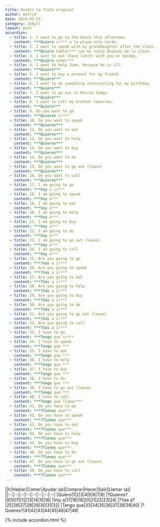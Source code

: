 ```yaml
---
title: Hundir la flota original
author: Astrid
date: 2024-02-23
category: Jekyll
layout: post
accordion: 
  - title: 1. I want to go to the beach this afternoon.
    content: ***Quiero ir*** a la playa esta tarde. 
  - title: 2. I want to speak with my granddaughter after the class.
    content: ***Quiero hablar*** con mi nieta despues de la clase.
  - title: 3. I want to eat (have lunch) with you on Sunday.
    content: ***Quiero comer***
  - title: 4. I want to help Juan, because he is ill.
    content: ***Quiero***
  - title: 5. I want to buy a present for my friend.
    content: ***Quiero***
  - title: 6. I want to do something interessting for my birthday.
    content: ***Quiero***
  - title: 7. I want to go out in Murcia today.
    content: ***Quiero***
  - title: 8. I want to call my brother tomorrow.
    content: ***Quiero***
  - title: 9. Do you want to go  
    content: ***Quieres ir***
  - title: 10. Do you want to speak  
    content: ***Quieres***
  - title: 11. Do you want to eat  
    content: ***Quieres***
  - title: 12. Do you want to help  
    content: ***Quieres***
  - title: 13. Do you want to buy  
    content: ***Quieres***
  - title: 14. Do you want to do  
    content: ***Quieres***
  - title: 15. Do you want to go out (leave)  
    content: ***Quieres***
  - title: 16. Do you want to call  
    content: ***Quieres***
  - title: 17. I am going to go  
    content: ***Voy a ir***
  - title: 18. I am going to speak  
    content: ***Voy a***
  - title: 19. I am going to eat  
    content: ***Voy a***
  - title: 20. I am going to help  
    content: ***Voy a***
  - title: 21. I am going to buy  
    content: ***Voy a***
  - title: 22. I am going to do  
    content: ***Voy a***
  - title: 23. I am going to go out (leave)  
    content: ***Voy a***
  - title: 24. I am going to call  
    content: ***Voy a***
  - title: 25. Are you going to go  
    content: ***?Vas a ir***
  - title: 26. Are you going to speak  
    content: ***?Vas a ir***
  - title: 27. Are you going to eat  
    content: ***?Vas a ir***
  - title: 28. Are you going to help  
    content: ***?Vas a ir***
  - title: 29. Are you going to buy  
    content: ***?Vas a ir***
  - title: 30. Are you going to do  
    content: ***?Vas a ir***
  - title: 31. Are you going to go out (leave)  
    content: ***?Vas a ir***
  - title: 32. Are you going to call  
    content: ***?Vas a ir***
  - title: 33. I have to go  
    content: ***Tengo que ir***
  - title: 34. I have to speak  
    content: ***Tengo que ***
  - title: 35. I have to eat  
    content: ***Tengo que ***
  - title: 36. I have to help  
    content: ***Tengo que ***
  - title: 37. I have to buy  
    content: ***Tengo que ***
  - title: 38. I have to do  
    content: ***Tengo que ***
  - title: 39. I have to go out (leave)  
    content: ***Tengo que ***
  - title: 40. I have to call  
    content: ***Tengo que llamar***
  - title: 41. Do you have to go  
    content: ***?Tienes que***
  - title: 42. Do you have to speak  
    content: ***?Tienes que***
  - title: 43. Do you have to eat  
    content: ***?Tienes que***
  - title: 44. Do you have to help  
    content: ***?Tienes que***
  - title: 45. Do you have to buy  
    content: ***?Tienes que***
  - title: 46. Do you have to do  
    content: ***?Tienes que***
  - title: 47. Do you have to go out (leave)  
    content: ***?Tienes que***
  - title: 48. Do you have to call  
    content: ***?Tienes que***
---
```


||Ir|Hablar|Comer|Ayudar (a)|Comprar|Hacer|Salir|Llamar (a)|
||:-:|:-:|:-:|:-:|:-:|:-:|:-:|:-:|
|Quiero|1|2|3|4|5|6|7|8|
|?Quieres?|9|10|11|12|13|14|15|16|
|Voy a|17|18|19|20|21|22|23|24|
|?Vas a?|25|26|27|28|29|30|31|32|
|Tengo que|33|34|35|36|37|38|39|40|
|?Quieres?|41|42|43|44|45|46|47|48|


{% include accordion.html %}

